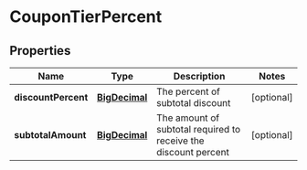 
# CouponTierPercent

## Properties
Name | Type | Description | Notes
------------ | ------------- | ------------- | -------------
**discountPercent** | [**BigDecimal**](BigDecimal.md) | The percent of subtotal discount |  [optional]
**subtotalAmount** | [**BigDecimal**](BigDecimal.md) | The amount of subtotal required to receive the discount percent |  [optional]



